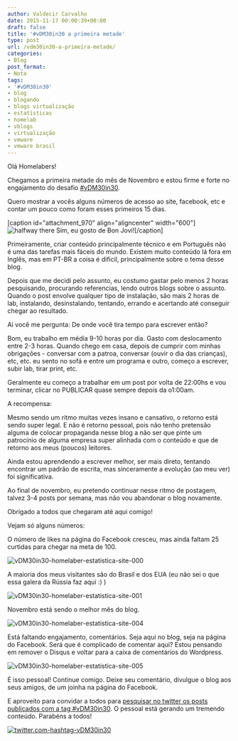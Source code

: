 ```yaml
---
author: Valdecir Carvalho
date: 2015-11-17 00:00:39+00:00
draft: false
title: '#vDM30in30 a primeira metade'
type: post
url: /vdm30in30-a-primeira-metade/
categories:
- Blog
post_format:
- Nota
tags:
- '#vDM30in30'
- blog
- blogando
- blogs virtualização
- estatísticas
- homelab
- vblogs
- virtualização
- vmware
- vmware brasil
---
```


Olá Homelabers!

Chegamos a primeira metade do mês de Novembro e estou firme e forte no engajamento do desafio [#vDM30in30](http://homelaber.com.br/desafio-vdm30in30/).

Quero mostrar a vocês alguns números de acesso ao site, facebook, etc e contar um pouco como foram esses primeiros 15 dias.

[caption id="attachment_970" align="aligncenter" width="600"]![halfway there](/imagens/2015/11/halfway-there-e1447724482232.png)
Sim, eu gosto de Bon Jovi![/caption]

<!-- more -->Primeiramente, criar conteúdo principalmente técnico e em Português não é uma das tarefas mais fáceis do mundo. Existem muito conteúdo lá fora em Inglês, mas em PT-BR a coisa é difícil, principalmente sobre o tema desse blog.

Depois que me decidi pelo assunto, eu costumo gastar pelo menos 2 horas pesquisando, procurando referencias, lendo outros blogs sobre o assunto. Quando o post envolve qualquer tipo de instalação, são mais 2 horas de lab, instalando, desinstalando, tentando, errando e acertando até conseguir chegar ao resultado.

Ai você me pergunta: De onde você tira tempo para escrever então?

Bom, eu trabalho em média 9-10 horas por dia. Gasto com deslocamento entre 2-3 horas. Quando chego em casa, depois de cumprir com minhas obrigações - conversar com a patroa, conversar (ouvir o dia das crianças), etc, etc. eu sento no sofá e entre um programa e outro, começo a escrever, subir lab, tirar print, etc.

Geralmente eu começo a trabalhar em um post por volta de 22:00hs e vou terminar, clicar no PUBLICAR quase sempre depois da o1:00am.

A recompensa:

Mesmo sendo um ritmo muitas vezes insano e cansativo, o retorno está sendo super legal. E não é retorno pessoal, pois não tenho pretensão alguma de colocar propaganda nesse blog a não ser que pinte um patrocinio de alguma empresa super alinhada com o conteúdo e que de retorno aos meus (poucos) leitores.

Ainda estou aprendendo a escrever melhor, ser mais direto, tentando encontrar um padrão de escrita, mas sinceramente a evolução (ao meu ver) foi significativa.

Ao final de novembro, eu pretendo continuar nesse ritmo de postagem, talvez 3-4 posts por semana, mas não vou abandonar o blog novamente.

Obrigado a todos que chegaram até aqui comigo!

Vejam só alguns números:

O número de likes na página do Facebook cresceu, mas ainda faltam 25 curtidas para chegar na meta de 100.

![vDM30in30-homelaber-estatistica-site-000](/imagens/2015/11/vDM30in30-homelaber-estatistica-site-000.png)


A maioria dos meus visitantes são do Brasil e dos EUA (eu não sei o que essa galera da Rússia faz aqui :) )

![vDM30in30-homelaber-estatistica-site-001](/imagens/2015/11/vDM30in30-homelaber-estatistica-site-001.png)


Novembro está sendo o melhor mês do blog.

![vDM30in30-homelaber-estatistica-site-004](/imagens/2015/11/vDM30in30-homelaber-estatistica-site-004.png)


Está faltando engajamento, comentários. Seja aqui no blog, seja na página do Facebook. Será que é complicado de comentar aqui? Estou pensando em remover o Disqus e voltar para a caixa de comentários do Wordpress.

![vDM30in30-homelaber-estatistica-site-005](/imagens/2015/11/vDM30in30-homelaber-estatistica-site-005.png)


É isso pessoal! Continue comigo. Deixe seu comentário, divulgue o blog aos seus amigos, de um joinha na página do Facebook.

E aproveito para convidar a todos para [pesquisar no twitter os posts publicados com a tag #vDM30in30](https://twitter.com/hashtag/vDM30in30). O pessoal está gerando um tremendo conteúdo. Parabéns a todos!

[![twitter.com-hashtag-vDM30in30](/imagens/2015/11/twitter.com-hashtag-vDM30in30.png)
](https://twitter.com/hashtag/vDM30in30)

